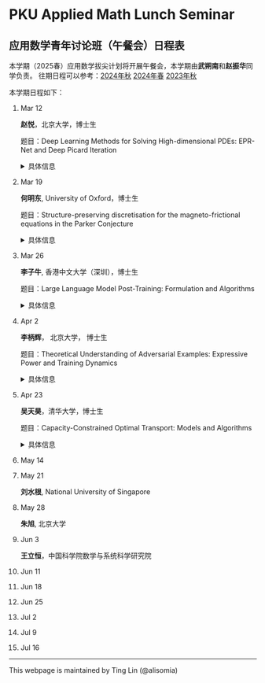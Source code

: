# PKU Applied Math Lunch Seminar

## 应用数学青年讨论班（午餐会）日程表

本学期（2025春）应用数学拔尖计划将开展午餐会，本学期由**武朔南**和**赵振华**同学负责。
往期日程可以参考：[2024年秋](2024Fall.html) [2024年春](2024Spring.html) [2023年秋](2023Fall.html) 

本学期日程如下：

1. Mar 12

   **赵悦**，北京大学，博士生

   题目：Deep Learning Methods for Solving High-dimensional PDEs: EPR-Net and Deep Picard Iteration
   <details>
    <summary>具体信息</summary>
    <p>
    <b>摘要</b>: In this talk, we explore two deep learning methods for solving high-dimensional PDEs. First, we introduce EPR-Net, a novel deep learning approach for constructing potential landscapes of high-dimensional non-equilibrium steady-state (NESS) systems. The coincidence between the minimum loss of EPR-Net and the entropy production rate in NESS theory allows simultaneous potential landscape construction and clear physical interpretation. EPR-Net can be combined with dimensionality reduction and extended to systems with state-dependent diffusion coefficients. Next, we propose Deep Picard Iteration (DPI) for solving high-dimensional nonlinear parabolic PDEs. DPI combines Picard iteration with neural networks, avoiding the computational difficulties of directly optimizing PDE objective functions. It uses the Feynman-Kac formula for function evaluation, the Bismut-Elworthy-Li formula for gradient estimation. Numerical experiments demonstrate DPI’s faster convergence, lower computational cost, and higher solution accuracy compared to existing methods.
    </p>
    <p>
    <b>报告人信息</b>: 赵悦，北京大学大数据科学中心博士生，主要研究方向为深度学习与科学计算。
    </p>
    </details>

1. Mar 19

    **何明东**, University of Oxford，博士生

    题目：Structure-preserving discretisation for the magneto-frictional equations in the Parker Conjecture

    <details>
    <summary>具体信息</summary>
    
    <p>
    <b>摘要</b>:The Parker conjecture, which explores whether magnetic fields in perfectly conducting plasmas can develop tangential discontinuities during magnetic relaxation, remains an open question in astrophysics. Helicity conservation provides a topological barrier during relaxation, preventing topologically nontrivial initial data relaxing to trivial solutions; preserving this mechanism discretely over long time periods is therefore crucial for numerical simulation. This work presents an energy- and helicity-preserving finite element discretization for the magneto-frictional system, for investigating the Parker conjecture. The algorithm preserves a discrete version of the topological barrier and a discrete Arnold inequality. We also discuss extensions to domains with nontrivial topology. This is a joint work with Patrick E. Farrell (Oxford)，Kaibo Hu (Edinburgh) and Boris D. Andrews (Oxford).
    </p>
    <p>
    <b>报告人信息</b>: 何明东，英国牛津大学数学系数值分析组博士生，导师为 Prof. Patrick E. Farrell, 主要研究方向为偏微分方程数值解，目前工作在于多物理场尤其是磁流体方程组的有限元保结构离散，快速求解器以及相关应用。
    </p>
    
    </details>

1. Mar 26

    **李子牛**, 香港中文大学（深圳），博士生

    题目：Large Language Model Post-Training: Formulation and Algorithms

    <details>
    <summary>具体信息</summary>
    
    <p>
    <b>摘要</b>:Post-training is essential for adapting Large Language Models (LLMs) to specialized downstream tasks. This process typically involves Supervised Fine-Tuning (SFT) for instruction following and Reinforcement Learning (RL) for capability enhancement—approaches central to flagship products like ChatGPT and DeepSeek-R1. In this talk, we present new mathematical formulations for both SFT and RL. We identify several key properties that distinguish LLM post-training from classical supervised learning and standard reinforcement learning frameworks. Based on these insights, we introduce two new training algorithms: GEM for SFT and ReMax for RL. Specifically, GEM preserves output diversity, enhancing exploration in subsequent RL stages, while ReMax significantly reduces the computation complexity and opens a new paradiagm of RL for LLMs. Both algorithms come with theoretical guarantees using tools from optimization theory. This talk is expected to benefit researchers and practitioners interested in LLM implementation and those exploring the theoretical foundations of LLMs.
    </p>
    <p>
    <b>报告人信息</b>: 李子牛，香港中文大学（深圳）数据科学学院博士生，师从罗智泉（Tom Luo）教授。研究主要集中在机器学习算法设计与理论分析，特别关注大语言模型与强化学习应用。研究成果曾获得NeurIPS 2024 FITML Workshop最佳论文亚军、NeurIPS 2023 Spotlight以及UAI 2023 Oral演讲等荣誉。
    </p>
    
    </details>

1. Apr 2

    **李柄辉**， 北京大学， 博士生

    题目：Theoretical Understanding of Adversarial Examples: Expressive Power and Training Dynamics

    <details>
    <summary>具体信息</summary>
    
    <p>
    <b>摘要</b>:In recent years, machine learning methods—especially deep learning—have shown exceptional performance in domains like computer vision, natural language processing, speech recognition, and game playing. However, deep neural networks still face fundamental limitations in robustness and reliability. A key issue is their vulnerability to adversarial examples—small perturbations that cause incorrect predictions while being imperceptible to humans. This poses significant concerns for deploying deep models in safety-critical applications, such as autonomous driving. In this talk, we aim to provide a theoretical account of adversarial examples in deep learning. Our analysis is grounded in two key perspectives: the expressive power of neural networks and the underlying principles of feature learning. By connecting these theoretical foundations, we seek to shed light on the mechanisms that give rise to adversarial vulnerability and offer insights into potential pathways for improving model robustness.
    </p>
    <p>
    <b>报告人信息</b>: 李柄辉，北京大学前沿交叉学科研究院国际机器学习研究中心2023级博士生，主要研究方向为深度学习的理论基础以及人工智能方法在数学问题中的应用。</p>
    
    </details>

1. Apr 23

    **吴天昊**，清华大学，博士生

    题目：Capacity-Constrained Optimal Transport: Models and Algorithms

    <details>
    <summary>具体信息</summary>
    
    <p>
    <b>摘要</b>:In this talk, we explore algorithms for a variant of optimal transport called capacity-constrained optimal transport, which adds extra constraints on the set of feasible couplings to limit the mass transported between each pair of source and sink. Due to the large number of constraints in this problem, existing algorithms are both time-consuming and space-consuming. We consider a regularized problem that naturally satisfies the capacity constraints and consequently propose an alternating algorithm called the double regularization method. In our method, each alternate iteration step is to solve several single-variable equations. Theoretical analysis further provides a convergence guarantee to our method. Building on this, we introduce the sampled double regularization method based on importance sampling. In this approach, we approximate each single-variable equation by sampling a subset of its terms according to a designed sampling distribution. Theoretical analysis establishes the unbiasedness of this estimator and provides a bound on the approximation error.
    </p>
    <p>
    <b>报告人信息</b>: 吴天昊，清华大学数学科学系博士生，主要研究方向为最优输运及其应用，特别是在图问题与图算法中的应用。</p>
    
    </details>

1. May 14

1. May 21

    **刘水根**, National University of Singapore

1. May 28

    **朱旭**, 北京大学

1. Jun 3

    **王立恒**，中国科学院数学与系统科学研究院

1. Jun 11
1. Jun 18
1. Jun 25
1. Jul 2
1. Jul 9
1. Jul 16







-----
This webpage is maintained by Ting Lin (@alisomia)
